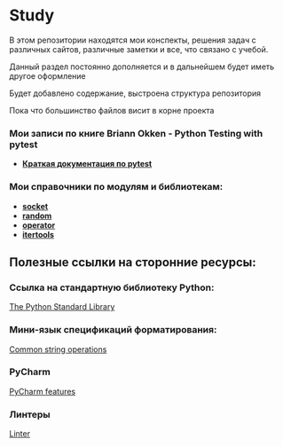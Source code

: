 # Study

В этом репозитории находятся мои конспекты, решения
задач с различных сайтов, различные заметки и все, что 
связано с учебой.

Данный раздел постоянно дополняется и в дальнейшем
будет иметь другое оформление

Будет добавлено содержание, выстроена структура репозитория

Пока что большинство файлов висит в корне проекта
### Мои записи по книге Briann Okken - Python Testing with pytest
* __[Краткая документация по pytest](librarys_modules/pytest_/README.md)__

### Мои справочники по модулям и библиотекам:
* __[socket](librarys_modules/socket_/README.md)__
* __[random](librarys_modules/random_/README.md)__
* __[operator](librarys_modules/operator_/README.md)__
* __[itertools](librarys_modules/itertools_/README.md)__

## Полезные ссылки на сторонние ресурсы:

### Ссылка на стандартную библиотеку Python:
[The Python Standard Library](https://docs.python.org/3/library/index.html)

### Мини-язык спецификаций форматирования:
[Common string operations](https://docs.python.org/3/library/string.html#formatspec)

### PyCharm
[PyCharm features](https://www.jetbrains.com/ru-ru/pycharm/features/coding_assistance.html)

### Линтеры
[Linter](https://habr.com/ru/company/oleg-bunin/blog/433480/)



